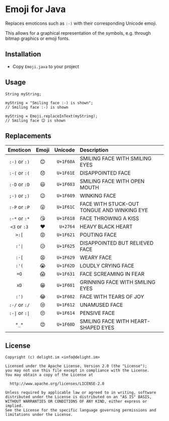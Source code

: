# Emoji for Java

Replaces emoticons such as `:-)` with their corresponding Unicode emoji.

This allows for a graphical representation of the symbols, e.g. through bitmap graphics or emoji fonts.

## Installation

 * Copy `Emoji.java` to your project

## Usage

````
String myString;

myString = "Smiling face :-) is shown";
// Smiling face :-) is shown

myString = Emoji.replaceInText(myString);
// Smiling face 😊 is shown
````

## Replacements

| Emoticon                                      | Emoji                        | Unicode   | Description                                |
| :-------------------------------------------: | :--------------------------: | --------: | :----------------------------------------- |
| `:-)` or `:)`                                 | 😊 | `U+1F60A` | SMILING FACE WITH SMILING EYES             |
| `:-(` or `:(`                                 | 😞 | `U+1F61E` | DISAPPOINTED FACE                          |
| `:-D` or `:D`                                 | 😃 | `U+1F603` | SMILING FACE WITH OPEN MOUTH               |
| `;-)` or `;)`                                 | 😉 | `U+1F609` | WINKING FACE                               |
| `:-P` or `:P`                                 | 😜 | `U+1F61C` | FACE WITH STUCK-OUT TONGUE AND WINKING EYE |
| `:-*` or `:*`                                 | 😘 | `U+1F618` | FACE THROWING A KISS                       |
| <code>&lt;3</code> or `:3`                    | ❤  | `U+2764`  | HEAVY BLACK HEART                          |
| <code>&gt;:[</code>                           | 😡 | `U+1F621` | POUTING FACE                               |
| <code>:'&#124;</code>                         | 😥 | `U+1F625` | DISAPPOINTED BUT RELIEVED FACE             |
| `:-[`                                         | 😩 | `U+1F629` | WEARY FACE                                 |
| `:'(`                                         | 😭 | `U+1F62D` | LOUDLY CRYING FACE                         |
| `=O`                                          | 😱 | `U+1F631` | FACE SCREAMING IN FEAR                     |
| `xD`                                          | 😁 | `U+1F601` | GRINNING FACE WITH SMILING EYES            |
| `:')`                                         | 😂 | `U+1F602` | FACE WITH TEARS OF JOY                     |
| `:-/` or `:/`                                 | 😒 | `U+1F612` | UNAMUSED FACE                              |
| <code>:-&#124;</code> or <code>:&#124;</code> | 😔 | `U+1F614` | PENSIVE FACE                               |
| `*_*`                                         | 😍 | `U+1F60D` | SMILING FACE WITH HEART-SHAPED EYES        |

## License

```
Copyright (c) delight.im <info@delight.im>

Licensed under the Apache License, Version 2.0 (the "License");
you may not use this file except in compliance with the License.
You may obtain a copy of the License at

  http://www.apache.org/licenses/LICENSE-2.0

Unless required by applicable law or agreed to in writing, software
distributed under the License is distributed on an "AS IS" BASIS,
WITHOUT WARRANTIES OR CONDITIONS OF ANY KIND, either express or implied.
See the License for the specific language governing permissions and
limitations under the License.
```